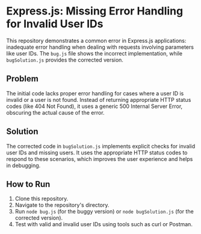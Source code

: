 # Express.js: Missing Error Handling for Invalid User IDs

This repository demonstrates a common error in Express.js applications: inadequate error handling when dealing with requests involving parameters like user IDs. The `bug.js` file shows the incorrect implementation, while `bugSolution.js` provides the corrected version.

## Problem

The initial code lacks proper error handling for cases where a user ID is invalid or a user is not found. Instead of returning appropriate HTTP status codes (like 404 Not Found), it uses a generic 500 Internal Server Error, obscuring the actual cause of the error.

## Solution

The corrected code in `bugSolution.js` implements explicit checks for invalid user IDs and missing users.  It uses the appropriate HTTP status codes to respond to these scenarios, which improves the user experience and helps in debugging.

## How to Run

1. Clone this repository.
2. Navigate to the repository's directory.
3. Run `node bug.js` (for the buggy version) or `node bugSolution.js` (for the corrected version).
4. Test with valid and invalid user IDs using tools such as curl or Postman.